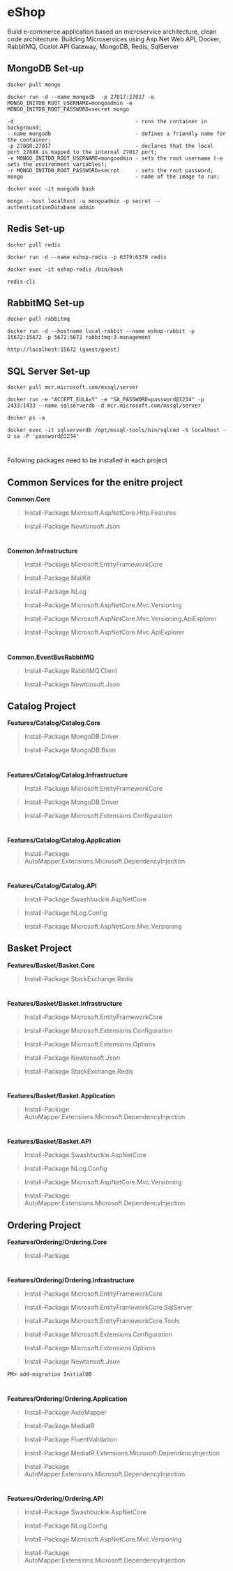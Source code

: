 # eShop
Build e-commerce application based on microservice architecture, clean code architecture. 
Building Microservices using Asp.Net Web API, Docker, RabbitMQ, Ocelot API Gateway, MongoDB, Redis, SqlServer

## MongoDB Set-up


` docker pull mongo `

` docker run -d --name mongodb  -p 27017:27017 -e MONGO_INITDB_ROOT_USERNAME=mongoadmin -e MONGO_INITDB_ROOT_PASSWORD=secret mongo `

```
-d                                       - runs the container in background;
--name mongodb                           - defines a friendly name for the container;
-p 27888:27017                           - declares that the local port 27888 is mapped to the internal 27017 port;
-e MONGO_INITDB_ROOT_USERNAME=mongoadmin - sets the root username (-e sets the environment variables);
-r MONGO_INITDB_ROOT_PASSWORD=secret     - sets the root password;
mongo                                    - name of the image to run;
```

` docker exec -it mongodb bash `

` mongo --host localhost -u mongoadmin -p secret --authenticationDatabase admin `


## Redis Set-up

` docker pull redis `

` docker run -d --name eshop-redis -p 6379:6379 redis `

` docker exec -it eshop-redis /bin/bash `

` redis-cli `


## RabbitMQ Set-up

` docker pull rabbitmq `

` docker run -d --hostname local-rabbit --name eshop-rabbit -p 15672:15672 -p 5672:5672 rabbitmq:3-management `

` http://localhost:15672 (guest/guest) `


## SQL Server Set-up

` docker pull mcr.microsoft.com/mssql/server `

` docker run -e "ACCEPT_EULA=Y" -e "SA_PASSWORD=password@1234" -p 2433:1433 --name sqlserverdb -d mcr.microsoft.com/mssql/server `

` docker ps -a `

` docker exec -it sqlserverdb /opt/mssql-tools/bin/sqlcmd -S localhost -U sa -P 'password@1234' `


#
Following packages need to be installed in each project


## Common Services for the enitre project

**Common.Core**

>Install-Package Microsoft.AspNetCore.Http.Features

>Install-Package Newtonsoft.Json

#
**Common.Infrastructure**

>Install-Package Microsoft.EntityFrameworkCore

>Install-Package MailKit

>Install-Package NLog

>Install-Package Microsoft.AspNetCore.Mvc.Versioning

>Install-Package Microsoft.AspNetCore.Mvc.Versioning.ApiExplorer

>Install-Package Microsoft.AspNetCore.Mvc.ApiExplorer

#
**Common.EventBusRabbitMQ**

>Install-Package RabbitMQ.Client

>Install-Package Newtonsoft.Json


## Catalog Project

**Features/Catalog/Catalog.Core**

>Install-Package MongoDB.Driver
>
>Install-Package MongoDB.Bson


#
**Features/Catalog/Catalog.Infrastructure**

>Install-Package Microsoft.EntityFrameworkCore

>Install-Package MongoDB.Driver

>Install-Package Microsoft.Extensions.Configuration

#
**Features/Catalog/Catalog.Application**

>Install-Package AutoMapper.Extensions.Microsoft.DependencyInjection


#
**Features/Catalog/Catalog.API**

>Install-Package Swashbuckle.AspNetCore

>Install-Package NLog.Config

>Install-Package Microsoft.AspNetCore.Mvc.Versioning


## Basket Project

**Features/Basket/Basket.Core**

>Install-Package StackExchange.Redis


#
**Features/Basket/Basket.Infrastructure**

>Install-Package Microsoft.EntityFrameworkCore

>Install-Package Microsoft.Extensions.Configuration

>Install-Package Microsoft.Extensions.Options

>Install-Package Newtonsoft.Json

>Install-Package StackExchange.Redis


#
**Features/Basket/Basket.Application**

>Install-Package AutoMapper.Extensions.Microsoft.DependencyInjection


#
**Features/Basket/Basket.API**

>Install-Package Swashbuckle.AspNetCore

>Install-Package NLog.Config

>Install-Package Microsoft.AspNetCore.Mvc.Versioning

>Install-Package AutoMapper.Extensions.Microsoft.DependencyInjection


## Ordering Project

**Features/Ordering/Ordering.Core**

>Install-Package 


#
**Features/Ordering/Ordering.Infrastructure**

>Install-Package Microsoft.EntityFrameworkCore

>Install-Package Microsoft.EntityFrameworkCore.SqlServer

>Install-Package Microsoft.EntityFrameworkCore.Tools

>Install-Package Microsoft.Extensions.Configuration

>Install-Package Microsoft.Extensions.Options

>Install-Package Newtonsoft.Json

` PM> add-migration InitialDB `

#
**Features/Ordering/Ordering.Application**

>Install-Package AutoMapper

>Install-Package MediatR

>Install-Package FluentValidation

>Install-Package MediatR.Extensions.Microsoft.DependencyInjection

>Install-Package AutoMapper.Extensions.Microsoft.DependencyInjection


#
**Features/Ordering/Ordering.API**

>Install-Package Swashbuckle.AspNetCore

>Install-Package NLog.Config

>Install-Package Microsoft.AspNetCore.Mvc.Versioning

>Install-Package AutoMapper.Extensions.Microsoft.DependencyInjection


